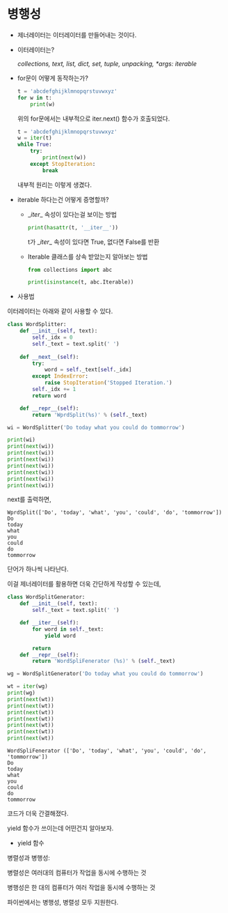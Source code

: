 # 병행성

- 제너레이터는 이터레이터를 만들어내는 것이다.

- 이터레이터는?

  *collections, text, list, dict, set, tuple, unpacking, \*args: iterable*

- for문이 어떻게 동작하는가?

  ```python
  t = 'abcdefghijklmnopqrstuvwxyz'
  for w in t:
      print(w)
  ```

  위의 for문에서는 내부적으로 iter.next() 함수가 호출되었다.

  ```python
  t = 'abcdefghijklmnopqrstuvwxyz'
  w = iter(t)
  while True:
      try:
          print(next(w))
      except StopIteration:
          break
  ```

  내부적 원리는 이렇게 생겼다.

- iterable 하다는건 어떻게 증명할까?

  - \__iter__ 속성이 있다는걸 보이는 방법

    ```python
    print(hasattr(t, '__iter__'))
    ```

    t가 \__iter__ 속성이 있다면 True, 없다면 False를 반환

    

  - Iterable 클래스를 상속 받았는지 알아보는 방법

    ```python
    from collections import abc
    
    print(isinstance(t, abc.Iterable))
    ```

-  사용법

  이터레이터는 아래와 같이 사용할 수 있다.

  ```python
  class WordSplitter:
      def __init__(self, text):
          self._idx = 0
          self._text = text.split(' ')
      
      def __next__(self):
          try:
              word = self._text[self._idx]
          except IndexError:
              raise StopIteration('Stopped Iteration.')
          self._idx += 1
          return word
  
      def __repr__(self):
          return 'WprdSplit(%s)' % (self._text)
  ```

  ```python
  wi = WordSplitter('Do today what you could do tommorrow')
  
  print(wi)
  print(next(wi))
  print(next(wi))
  print(next(wi))
  print(next(wi))
  print(next(wi))
  print(next(wi))
  print(next(wi))
  ```

  next를 출력하면,

  ```
  WprdSplit(['Do', 'today', 'what', 'you', 'could', 'do', 'tommorrow'])
  Do
  today
  what
  you
  could
  do
  tommorrow
  ```

  단어가 하나씩 나타난다.

  이걸 제너레이터를 활용하면 더욱 간단하게 작성할 수 있는데,

  ```python
  class WordSplitGenerator:
      def __init__(self, text):
          self._text = text.split(' ')
  
      def __iter__(self):
          for word in self._text:
              yield word
  
          return
      def __repr__(self):
          return 'WordSpliFenerator (%s)' % (self._text)
  ```

  ```python
  wg = WordSplitGenerator('Do today what you could do tommorrow')
  
  wt = iter(wg)
  print(wg)
  print(next(wt))
  print(next(wt))
  print(next(wt))
  print(next(wt))
  print(next(wt))
  print(next(wt))
  print(next(wt))
  ```

  ```
  WordSpliFenerator (['Do', 'today', 'what', 'you', 'could', 'do', 'tommorrow'])
  Do
  today
  what
  you
  could
  do
  tommorrow
  ```

  코드가 더욱 간결해졌다.

  yield 함수가 쓰이는데 어떤건지 알아보자.

- yield 함수

  

  

병렬성과 병행성:

병렬성은 여러대의 컴퓨터가 작업을 동시에 수행하는 것

병행성은 한 대의 컴퓨터가 여러 작업을 동시에 수행하는 것

파이썬에서는 병행성, 병렬성 모두 지원한다.



